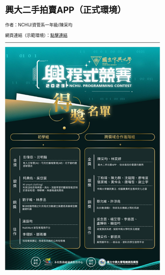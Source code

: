 <h1>興大二手拍賣APP（正式環境）</h1>
<p>作者：NCHU/資管系一年級/陳采均</p>
<p>網頁連結（示範環境）：<a href='https://tsaiii0109.github.io/nchu-secondHand/'>點擊連結</a></p>
<hr>
<img src='img/gold.jpg'>

